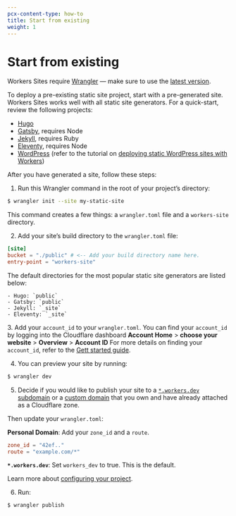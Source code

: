 ```yaml
---
pcx-content-type: how-to
title: Start from existing
weight: 1
---
```


# Start from existing

Workers Sites require [Wrangler](https://github.com/cloudflare/wrangler) — make sure to use the [latest version](/workers/wrangler/getting-started/#update).

To deploy a pre-existing static site project, start with a pre-generated site. Workers Sites works well with all static site generators. For a quick-start, review the following projects:

- [Hugo](https://gohugo.io/getting-started/quick-start/)
- [Gatsby](https://www.gatsbyjs.org/docs/quick-start/), requires Node
- [Jekyll](https://jekyllrb.com/docs/), requires Ruby
- [Eleventy](https://www.11ty.io/#quick-start), requires Node
- [WordPress](https://wordpress.org) (refer to the tutorial on [deploying static WordPress sites with Workers](/workers/tutorials/deploy-a-static-wordpress-site/))

After you have generated a site, follow these steps:

1.  Run this Wrangler command in the root of your project’s directory:

```sh
$ wrangler init --site my-static-site
```

This command creates a few things: a `wrangler.toml` file and a `workers-site` directory.

2.  Add your site’s build directory to the `wrangler.toml` file:

```toml
[site]
bucket = "./public" # <-- Add your build directory name here.
entry-point = "workers-site"
```

The default directories for the most popular static site generators are listed below:

    - Hugo: `public`
    - Gatsby: `public`
    - Jekyll: `_site`
    - Eleventy: `_site`

3\. Add your `account_id` to your `wrangler.toml`. You can find your `account_id` by logging into the Cloudflare dashboard **Account Home** > **choose your website** > **Overview** > **Account ID** For more details on finding your `account_id`, refer to the [Gett started guide](/workers/get-started/guide/#6a-obtaining-your-account-id-and-zone-id).

4.  You can preview your site by running:

```sh
$ wrangler dev
```

5.  Decide if you would like to publish your site to a [`*.workers.dev` subdomain](/workers/get-started/guide/#configure-for-deploying-to-workersdev) or a [custom domain](/workers/get-started/guide/#optional-configure-for-deploying-to-a-registered-domain) that you own and have already attached as a Cloudflare zone.

Then update your `wrangler.toml`:

**Personal Domain**: Add your `zone_id` and a `route`.

```toml
zone_id = "42ef.."
route = "example.com/*"
```

**`*.workers.dev`**: Set `workers_dev` to true. This is the default.

Learn more about [configuring your project](/workers/get-started/guide/#6-configure-your-project-for-deployment).

6.  Run:

```sh
$ wrangler publish
```
